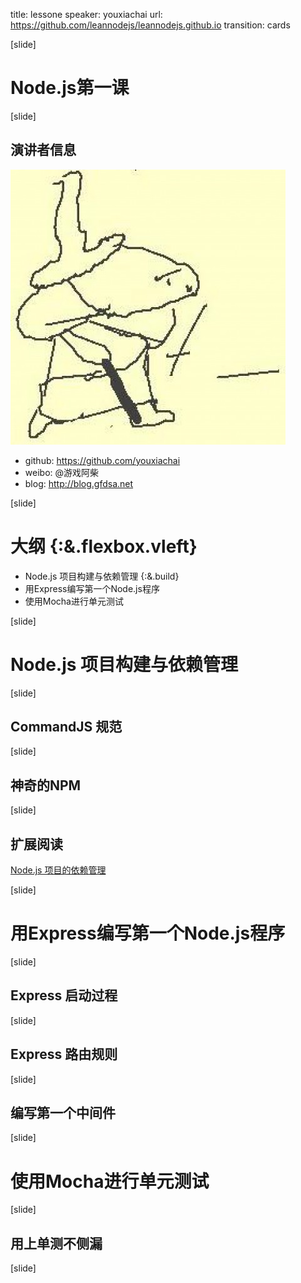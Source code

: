 title: lessone
speaker: youxiachai
url: https://github.com/leannodejs/leannodejs.github.io
transition: cards

[slide]

# Node.js第一课

[slide]

## 演讲者信息

![](./avatar.jpg)

* github: https://github.com/youxiachai
* weibo: @游戏阿柴
* blog: http://blog.gfdsa.net

[slide]

# 大纲 {:&.flexbox.vleft}

* Node.js 项目构建与依赖管理  {:&.build}
* 用Express编写第一个Node.js程序
* 使用Mocha进行单元测试

[slide]

# Node.js 项目构建与依赖管理

[slide]

## CommandJS 规范

[slide]

## 神奇的NPM

[slide]

## 扩展阅读

[Node.js 项目的依赖管理](http://deadhorse.me/nodejs/2014/01/18/node_dependences_version.html)

[slide]

# 用Express编写第一个Node.js程序

[slide]

## Express 启动过程

[slide]

## Express 路由规则

[slide]

## 编写第一个中间件

[slide]

# 使用Mocha进行单元测试

[slide]

## 用上单测不侧漏

[slide]
